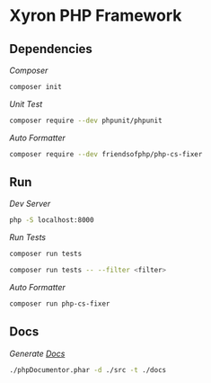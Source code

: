 # Xyron PHP Framework
## Dependencies
*Composer*
```sh
composer init
```
*Unit Test*
```sh
composer require --dev phpunit/phpunit
```
*Auto Formatter*
```sh
composer require --dev friendsofphp/php-cs-fixer
```

## Run
*Dev Server*
```sh
php -S localhost:8000
```
*Run Tests*
```sh
composer run tests
```
```sh
composer run tests -- --filter <filter>
```
*Auto Formatter*
```sh
composer run php-cs-fixer
```

## Docs
*Generate [Docs](https://www.phpdoc.org/)*
```sh
./phpDocumentor.phar -d ./src -t ./docs
```